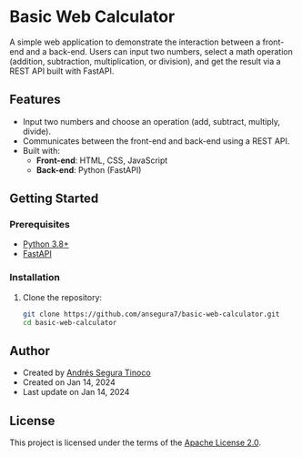 # Basic Web Calculator

A simple web application to demonstrate the interaction between a front-end and a back-end. Users can input two numbers, select a math operation (addition, subtraction, multiplication, or division), and get the result via a REST API built with FastAPI.

## Features
- Input two numbers and choose an operation (add, subtract, multiply, divide).
- Communicates between the front-end and back-end using a REST API.
- Built with:
  - **Front-end**: HTML, CSS, JavaScript
  - **Back-end**: Python (FastAPI)

## Getting Started

### Prerequisites
- [Python 3.8+](https://www.python.org/downloads/)
- [FastAPI](https://fastapi.tiangolo.com/)

### Installation

1. Clone the repository:
   ```bash
   git clone https://github.com/ansegura7/basic-web-calculator.git
   cd basic-web-calculator

## Author
- Created by <a href="https://github.com/ansegura7">Andrés Segura Tinoco</a>
- Created on Jan 14, 2024
- Last update on Jan 14, 2024

## License
This project is licensed under the terms of the <a href="https://github.com/ansegura7/basic-web-calculator/blob/main/LICENSE">Apache License 2.0</a>.
